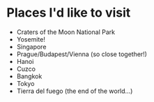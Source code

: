 # Places I'd like to visit

* Craters of the Moon National Park
* Yosemite!
* Singapore
* Prague/Budapest/Vienna (so close together!)
* Hanoi
* Cuzco
* Bangkok
* Tokyo
* Tierra del fuego (the end of the world...)